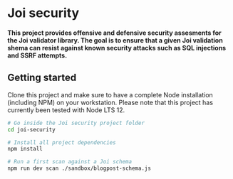 # Joi security

**This project provides offensive and defensive security assesments for the Joi validator library. The goal is to ensure that a given Joi validation shema can resist against known security attacks such as SQL injections and SSRF attempts.**

## Getting started

Clone this project and make sure to have a complete Node installation (including NPM) on your workstation. Please note that this project has currently been tested with Node LTS 12.

```bash
# Go inside the Joi security project folder
cd joi-security

# Install all project dependencies
npm install

# Run a first scan against a Joi schema
npm run dev scan ./sandbox/blogpost-schema.js
```
